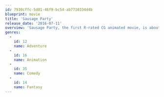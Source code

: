 ```yaml
---
id: 7930cffc-5d81-46f9-bc54-ab7710334d4b
blueprint: movie
title: 'Sausage Party'
release_date: '2016-07-11'
overview: 'Sausage Party, the first R-rated CG animated movie, is about one sausage leading a group of supermarket products on a quest to discover the truth about their existence and what really happens when they become chosen to leave the grocery store.'
genres:
  -
    id: 12
    name: Adventure
  -
    id: 16
    name: Animation
  -
    id: 35
    name: Comedy
  -
    id: 14
    name: Fantasy
---
```

